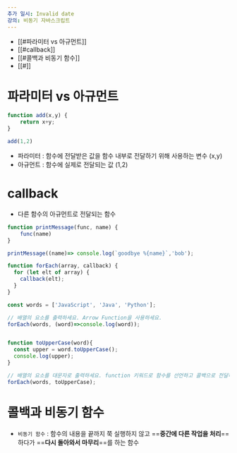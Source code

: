 ```yaml
---
추가 일시: Invalid date
강의: 비동기 자바스크립트
---
```

- [[#파라미터 vs 아규먼트]]
- [[#callback]]
- [[#콜백과 비동기 함수]]
- [[#]]

  

# 파라미터 vs 아규먼트

```JavaScript
function add(x,y) {
	return x+y;
}

add(1,2)
```

- 파라미터 : 함수에 전달받은 값을 함수 내부로 전달하기 위해 사용하는 변수 (x,y)
- 아규먼트 : 함수에 실제로 전달되는 값 (1,2)

# callback

- 다른 함수의 아규먼트로 전달되는 함수

```JavaScript
function printMessage(func, name) {
	func(name)
}

printMessage((name)=> console.log(`goodbye %{name}`,'bob');
```

```JavaScript
function forEach(array, callback) {
  for (let elt of array) {
    callback(elt);
  }
}

const words = ['JavaScript', 'Java', 'Python'];

// 배열의 요소를 출력하세요. Arrow Function을 사용하세요.
forEach(words, (word)=>console.log(word));


function toUpperCase(word){
  const upper = word.toUpperCase();
  console.log(upper);
}

// 배열의 요소를 대문자로 출력하세요. function 키워드로 함수를 선언하고 콜백으로 전달하세요.
forEach(words, toUpperCase);
```

# 콜백과 비동기 함수

  

- `비동기 함수` : 함수의 내용을 끝까지 쭉 실행하지 않고 ==**중간에 다른 작업을 처리**==하다가 ==**다시 돌아와서 마무리**==를 하는 함수
